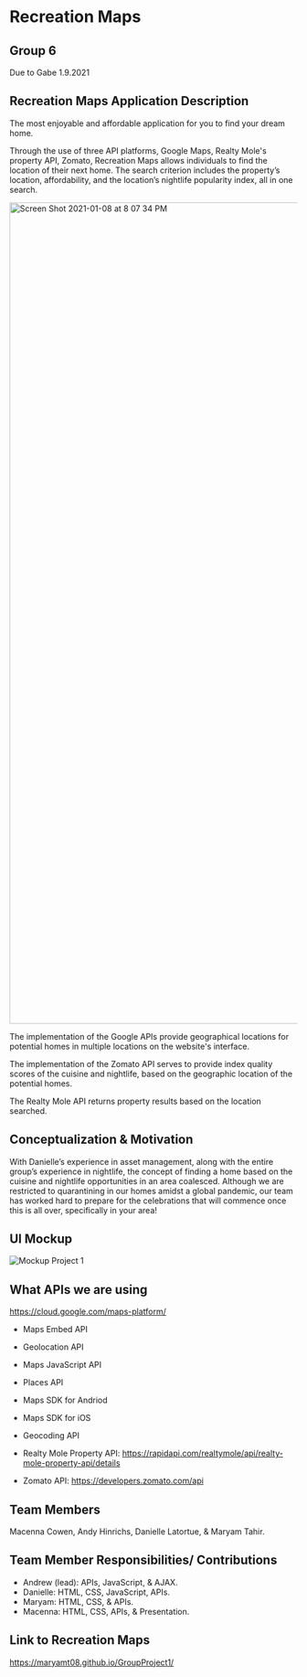 # Recreation Maps
## Group 6 
Due to Gabe 1.9.2021

## Recreation Maps Application Description

The most enjoyable and affordable application for you to find your dream home. 

Through the use of three API platforms, Google Maps, Realty Mole's property API, Zomato, Recreation Maps allows individuals to find the location of their next home. The search criterion includes the property’s location, affordability, and the location’s nightlife popularity index, all in one search.


<img width="1437" alt="Screen Shot 2021-01-08 at 8 07 34 PM" src="https://user-images.githubusercontent.com/38767248/104078640-2a143b00-51ed-11eb-8667-a46b8defd678.png">


The implementation of the Google APIs provide geographical locations for potential homes in multiple locations on the website's interface.

The implementation of the Zomato API serves to provide index quality scores of the cuisine and nightlife, based on the geographic location of the potential homes.

The Realty Mole API returns property results based on the location searched. 

## Conceptualization & Motivation
With Danielle’s experience in asset management, along with the entire group’s experience in nightlife, the concept of finding a home based on the cuisine and nightlife opportunities in an area coalesced.
Although we are restricted to quarantining in our homes amidst a global pandemic, 
our team has worked hard to prepare for the celebrations that will commence once this is all over, specifically in your area!


## UI Mockup
![Mockup Project 1](https://user-images.githubusercontent.com/73623735/102294479-666ab900-3f17-11eb-9474-4185d0ef6f95.jpg)

## What APIs we are using 
https://cloud.google.com/maps-platform/
- Maps Embed API
- Geolocation API
- Maps JavaScript API
- Places API
- Maps SDK for Andriod
- Maps SDK for iOS 
- Geocoding API 

- Realty Mole Property API: https://rapidapi.com/realtymole/api/realty-mole-property-api/details

- Zomato API: https://developers.zomato.com/api


## Team Members 
Macenna Cowen, Andy Hinrichs, Danielle Latortue, & Maryam Tahir.

## Team Member Responsibilities/ Contributions 
- Andrew (lead): APIs, JavaScript, & AJAX.
- Danielle: HTML, CSS, JavaScript, APIs.
- Maryam: HTML, CSS, & APIs.
- Macenna: HTML, CSS, APIs, & Presentation.

## Link to Recreation Maps
https://maryamt08.github.io/GroupProject1/


